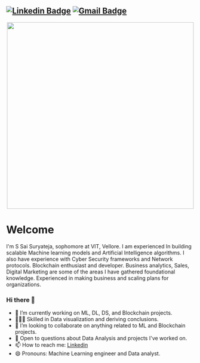 [![Linkedin Badge](https://img.shields.io/badge/-sakurusurya2000-blue?style=flat-square&logo=Linkedin&logoColor=white&link=https://www.linkedin.com/in/suryateja-sakuru-sai/)](https://www.linkedin.com/in/suryateja-sakuru-sai/)
[![Gmail Badge](https://img.shields.io/badge/-sakurusurya2000@gmail.com-c14438?style=flat-square&logo=Gmail&logoColor=white&link=mailto:sakurusurya2000@gmail.com)](mailto:pranjal27bhardwaj@gmail.com)
---
<p  align="center"><img height="500" src = "https://github.com/sakurusurya2000/sakurusurya2000/blob/master/assets/js/main.js"></p>

# Welcome
I'm S Sai Suryateja, sophomore at VIT, Vellore. I am experienced In building scalable Machine learning models and Artificial Intelligence algorithms. I also have experience with Cyber Security frameworks and Network protocols. Blockchain enthusiast and developer. Business analytics, Sales, Digital Marketing are some of the areas I have gathered foundational knowledge. Experienced in making business and scaling plans for organizations.

### Hi there 👋
- 🔭 I’m currently working on ML, DL, DS, and Blockchain projects.
- 👨🏼‍💻 Skilled in Data visualization and deriving conclusions.
- 👯 I’m looking to collaborate on anything related to ML and Blockchain projects.
- 💬 Open to questions about Data Analysis and projects I've worked on.
- 📫 How to reach me: [Linkedin](https://www.linkedin.com/in/suryateja-sakuru-sai/)
- 😄 Pronouns: Machine Learning engineer and Data analyst.


